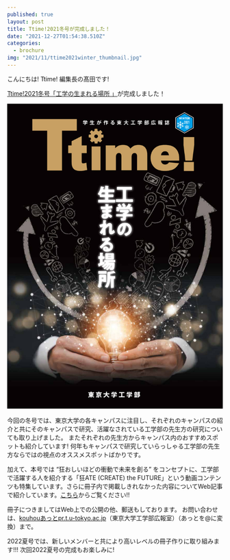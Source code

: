 ```yaml
---
published: true
layout: post
title: Ttime!2021冬号が完成しました！
date: "2021-12-27T01:54:38.510Z"
categories:
  - brochure
img: "2021/11/ttime2021winter_thumbnail.jpg"
---
```


こんにちは! Ttime! 編集長の髙田です!

[Ttime!2021冬号「工学の生まれる場所 」](https://www.t.u-tokyo.ac.jp/shared/public_relations/data/setcmm_20160725181747287435428723_661949.pdf)が完成しました！


[![Image](/assets/images/2021/11/ttime2021winter.jpg)](https://www.t.u-tokyo.ac.jp/shared/public_relations/data/setcmm_20160725181747287435428723_661949.pdf)

今回の冬号では、東京大学の各キャンパスに注目し、それぞれのキャンパスの紹介と共にそのキャンパスで研究、活躍なされている工学部の先生方の研究についても取り上げました。
またそれぞれの先生方からキャンパス内のおすすめスポットも紹介しています!
何年もキャンパスで研究していらっしゃる工学部の先生方ならではの視点のオススメスポットばかりです。

加えて、本号では “狂おしいほどの衝動で未来を創る” をコンセプトに、工学部で活躍する人を紹介する「狂ATE (CREATE) the FUTURE」という動画コンテンツも特集しています。さらに冊子内で掲載しきれなかった内容についてWeb記事で紹介しています。[こちら](/2021/12/12/ttime2021winter_createF.html)からご覧ください!!



冊子につきましてはWeb上での公開の他、郵送もしております。
お問い合わせは、[kouhouあっとpr.t.u-tokyo.ac.jp]()（東京大学工学部広報室）（あっとを@に変換）まで。

2022夏号では、新しいメンバーと共により高いレベルの冊子作りに取り組みます!!!
次回2022夏号の完成もお楽しみに!
